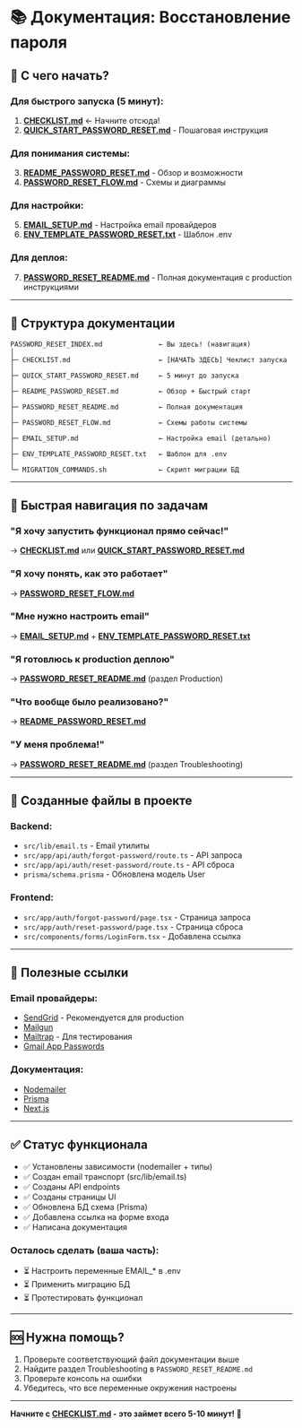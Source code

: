 # 📚 Документация: Восстановление пароля

## 🚀 С чего начать?

### Для быстрого запуска (5 минут):

1. **[CHECKLIST.md](./CHECKLIST.md)** ← Начните отсюда!
2. **[QUICK_START_PASSWORD_RESET.md](./QUICK_START_PASSWORD_RESET.md)** - Пошаговая инструкция

### Для понимания системы:

3. **[README_PASSWORD_RESET.md](./README_PASSWORD_RESET.md)** - Обзор и возможности
4. **[PASSWORD_RESET_FLOW.md](./PASSWORD_RESET_FLOW.md)** - Схемы и диаграммы

### Для настройки:

5. **[EMAIL_SETUP.md](./EMAIL_SETUP.md)** - Настройка email провайдеров
6. **[ENV_TEMPLATE_PASSWORD_RESET.txt](./ENV_TEMPLATE_PASSWORD_RESET.txt)** - Шаблон .env

### Для деплоя:

7. **[PASSWORD_RESET_README.md](./PASSWORD_RESET_README.md)** - Полная документация с production инструкциями

---

## 📖 Структура документации

```
PASSWORD_RESET_INDEX.md              ← Вы здесь! (навигация)
│
├─ CHECKLIST.md                      ← [НАЧАТЬ ЗДЕСЬ] Чеклист запуска
│
├─ QUICK_START_PASSWORD_RESET.md     ← 5 минут до запуска
│
├─ README_PASSWORD_RESET.md          ← Обзор + Быстрый старт
│
├─ PASSWORD_RESET_README.md          ← Полная документация
│
├─ PASSWORD_RESET_FLOW.md            ← Схемы работы системы
│
├─ EMAIL_SETUP.md                    ← Настройка email (детально)
│
├─ ENV_TEMPLATE_PASSWORD_RESET.txt   ← Шаблон для .env
│
└─ MIGRATION_COMMANDS.sh             ← Скрипт миграции БД
```

---

## 🎯 Быстрая навигация по задачам

### "Я хочу запустить функционал прямо сейчас!"

→ **[CHECKLIST.md](./CHECKLIST.md)** или **[QUICK_START_PASSWORD_RESET.md](./QUICK_START_PASSWORD_RESET.md)**

### "Я хочу понять, как это работает"

→ **[PASSWORD_RESET_FLOW.md](./PASSWORD_RESET_FLOW.md)**

### "Мне нужно настроить email"

→ **[EMAIL_SETUP.md](./EMAIL_SETUP.md)** + **[ENV_TEMPLATE_PASSWORD_RESET.txt](./ENV_TEMPLATE_PASSWORD_RESET.txt)**

### "Я готовлюсь к production деплою"

→ **[PASSWORD_RESET_README.md](./PASSWORD_RESET_README.md)** (раздел Production)

### "Что вообще было реализовано?"

→ **[README_PASSWORD_RESET.md](./README_PASSWORD_RESET.md)**

### "У меня проблема!"

→ **[PASSWORD_RESET_README.md](./PASSWORD_RESET_README.md)** (раздел Troubleshooting)

---

## 📁 Созданные файлы в проекте

### Backend:

-   `src/lib/email.ts` - Email утилиты
-   `src/app/api/auth/forgot-password/route.ts` - API запроса
-   `src/app/api/auth/reset-password/route.ts` - API сброса
-   `prisma/schema.prisma` - Обновлена модель User

### Frontend:

-   `src/app/auth/forgot-password/page.tsx` - Страница запроса
-   `src/app/auth/reset-password/page.tsx` - Страница сброса
-   `src/components/forms/LoginForm.tsx` - Добавлена ссылка

---

## 🔗 Полезные ссылки

### Email провайдеры:

-   [SendGrid](https://sendgrid.com/) - Рекомендуется для production
-   [Mailgun](https://www.mailgun.com/)
-   [Mailtrap](https://mailtrap.io/) - Для тестирования
-   [Gmail App Passwords](https://myaccount.google.com/security)

### Документация:

-   [Nodemailer](https://nodemailer.com/)
-   [Prisma](https://www.prisma.io/docs)
-   [Next.js](https://nextjs.org/docs)

---

## ✅ Статус функционала

-   ✅ Установлены зависимости (nodemailer + типы)
-   ✅ Создан email транспорт (src/lib/email.ts)
-   ✅ Созданы API endpoints
-   ✅ Созданы страницы UI
-   ✅ Обновлена БД схема (Prisma)
-   ✅ Добавлена ссылка на форме входа
-   ✅ Написана документация

### Осталось сделать (ваша часть):

-   ⏳ Настроить переменные EMAIL\_\* в .env
-   ⏳ Применить миграцию БД
-   ⏳ Протестировать функционал

---

## 🆘 Нужна помощь?

1. Проверьте соответствующий файл документации выше
2. Найдите раздел Troubleshooting в `PASSWORD_RESET_README.md`
3. Проверьте консоль на ошибки
4. Убедитесь, что все переменные окружения настроены

---

**Начните с [CHECKLIST.md](./CHECKLIST.md) - это займет всего 5-10 минут! 🚀**
